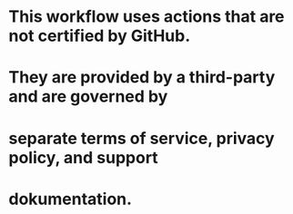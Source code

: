 # This workflow uses actions that are not certified by GitHub.
# They are provided by a third-party and are governed by
# separate terms of service, privacy policy, and support
# dokumentation.
